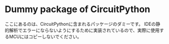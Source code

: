 # Dummy package of CircuitPython

ここにあるのは、CircuitPythonに含まれるパッケージのダミーです。
IDEの静的解析でエラーにならないようにするために実装されているので、実際に使用するMCUにはコピーしないでください。